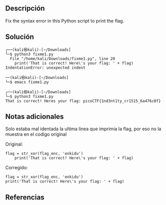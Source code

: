 ## Descripción
Fix the syntax error in this Python script to print the flag.

## Solución
```bash()
┌──(kali㉿kali)-[~/Downloads]
└─$ python3 fixme1.py 
  File "/home/kali/Downloads/fixme1.py", line 20
    print('That is correct! Here\'s your flag: ' + flag)
IndentationError: unexpected indent

──(kali㉿kali)-[~/Downloads]
└─$ emacs fixme1.py 

┌──(kali㉿kali)-[~/Downloads]
└─$ python3 fixme1.py
That is correct! Heres your flag: picoCTF{1nd3nt1ty_cr1515_6a476c8f}

```

## Notas adicionales
Solo estaba mal identada la ultima linea que imprimia la flag, por eso no la muestra en el codigo original 

Original:
```python()
flag = str_xor(flag_enc, 'enkidu')
	print('That is correct! Here\'s your flag: ' + flag)
```
Corregido:
```python()
flag = str_xor(flag_enc, 'enkidu')
print('That is correct! Here\'s your flag: ' + flag)
```


## Referencias